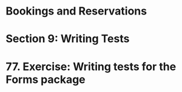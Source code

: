 # Bookings and Reservations

# Section 9: Writing Tests

# 77. Exercise: Writing tests for the Forms package
